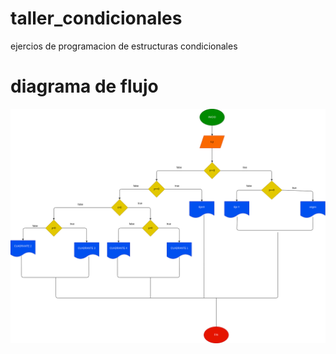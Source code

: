 # taller_condicionales
ejercios de programacion de estructuras condicionales

# diagrama de flujo 

![diagrama de flujo](diagrama.png "diagrama de flujo")